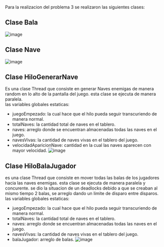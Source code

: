 Para la realizacion del problema 3 se realizaron las siguientes clases:

## Clase Bala                       
![image](https://user-images.githubusercontent.com/69942635/113466692-f1a28880-93fa-11eb-8437-d48eb67d1d47.png)

## Clase Nave                                  
![image](https://user-images.githubusercontent.com/69942635/113466795-b18fd580-93fb-11eb-8461-d456374d2529.png)

## Clase HiloGenerarNave
Es una clase Thread que consiste en generar Naves enemigas de manera random en lo alto de la pantalla del juego. esta clase se ejecuta de manera paralela.              
las variables globales estaticas:
* juegoEmpezado: la cual hace que el hilo pueda seguir transcuriendo de manera normal.
* totalNaves: la cantidad total de naves en el tablero.
* naves: arreglo donde se encuentran almacenadas todas las naves en el juego.
* navesVivas: la cantidad de naves vivas en el tablero del juego.
* velocidadAparicionNave: cantidad en la cual las naves aparecen con mayor velocidad.
![image](https://user-images.githubusercontent.com/69942635/113467019-84dcbd80-93fd-11eb-83d3-3c11bf0bf641.png)
## Clase HiloBalaJugador
es una clase Thread que consiste en mover todas las balas de los jugadores hacia las naves enemigas. esta clase se ejecuta de manera paralela y concurente.
se dio la situacion de un deadlocks debido a que se creaban al mismo tiempo 2 balas, se arreglo dando un limite de disparo entre disparos.
las variables globales estaticas:
* juegoEmpezado: la cual hace que el hilo pueda seguir transcuriendo de manera normal.
* totalNaves: la cantidad total de naves en el tablero.
* naves: arreglo donde se encuentran almacenadas todas las naves en el juego.
* navesVivas: la cantidad de naves vivas en el tablero del juego.
* balaJugador: arreglo de balas.
![image](https://user-images.githubusercontent.com/69942635/113467744-409fec00-9402-11eb-8ce4-a11114c4e97f.png)

 
